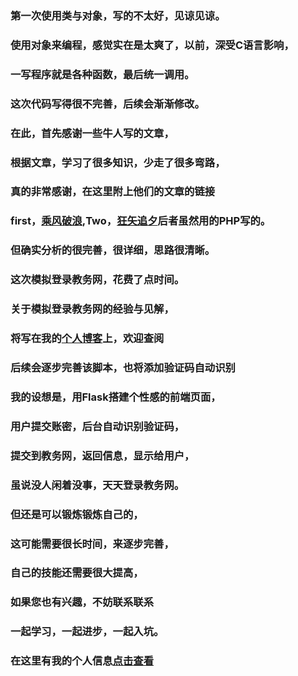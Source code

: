 ###  第一次使用类与对象，写的不太好，见谅见谅。
### 使用对象来编程，感觉实在是太爽了，以前，深受C语言影响，
### 一写程序就是各种函数，最后统一调用。
### 这次代码写得很不完善，后续会渐渐修改。
### 在此，首先感谢一些牛人写的文章，
### 根据文章，学习了很多知识，少走了很多弯路，
### 真的非常感谢，在这里附上他们的文章的链接
### first，[乘风破浪](http://www.jianshu.com/p/e8eb97f83c55),Two，[狂矢追夕](http://blog.csdn.net/jileidilei/article/details/52719402)后者虽然用的PHP写的。
### 但确实分析的很完善，很详细，思路很清晰。
### 这次模拟登录教务网，花费了点时间。
### 关于模拟登录教务网的经验与见解，
### 将写在我的[个人博客](http://www.skyne.cn)上，欢迎查阅
### 后续会逐步完善该脚本，也将添加验证码自动识别
### 我的设想是，用Flask搭建个性感的前端页面，
### 用户提交账密，后台自动识别验证码，
### 提交到教务网，返回信息，显示给用户，
### 虽说没人闲着没事，天天登录教务网。
### 但还是可以锻炼锻炼自己的，
### 这可能需要很长时间，来逐步完善，
### 自己的技能还需要很大提高，
### 如果您也有兴趣，不妨联系联系
### 一起学习，一起进步，一起入坑。
### 在这里有我的个人信息[点击查看](https://skyne0.github.io)

